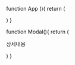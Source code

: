 function App (){
  return (
    <div>
        <Modal></Modal>
    </div>
  )
}

function Modal(){
  return (
    <div className="modal">
      <p>상세내용</p>
    </div>
  )
}